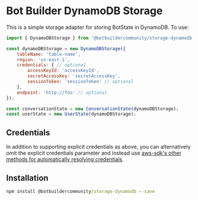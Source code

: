 # Bot Builder DynamoDB Storage

This is a simple storage adapter for storing BotState in DynamoDB. To use:

```js
import { DynamoDBStorage } from '@botbuildercommunity/storage-dynamodb';

const dynamoDBStorage = new DynamoDBStorage({
    tableName: 'table-name',
    region: 'us-east-1',
    credentials: { // optional
        accessKeyId: 'accessKeyId',
        secretAccessKey: 'secretAccessKey',
        sessionToken: 'sessionToken' // optional
    },
    endpoint: 'http://foo' // optional
});

const conversationState = new ConversationState(dynamoDBStorage);
const userState = new UserState(dynamoDBStorage);
```

## Credentials
In addition to supporting explicit credentials as above, you can alternatively omit the
explicit credentials parameter and instead use [aws-sdk's other methods for automatically resolving credentials](https://docs.aws.amazon.com/sdk-for-javascript/v2/developer-guide/setting-credentials-node.html).

## Installation

```cmd
npm install @botbuildercommunity/storage-dynamodb --save
```
